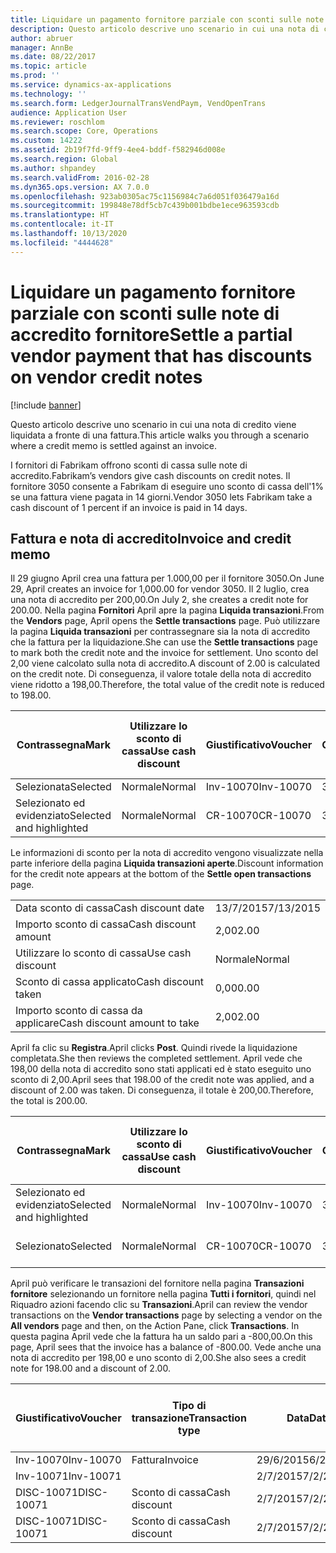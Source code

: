 ```yaml
---
title: Liquidare un pagamento fornitore parziale con sconti sulle note di accredito fornitore
description: Questo articolo descrive uno scenario in cui una nota di credito viene liquidata a fronte di una fattura.
author: abruer
manager: AnnBe
ms.date: 08/22/2017
ms.topic: article
ms.prod: ''
ms.service: dynamics-ax-applications
ms.technology: ''
ms.search.form: LedgerJournalTransVendPaym, VendOpenTrans
audience: Application User
ms.reviewer: roschlom
ms.search.scope: Core, Operations
ms.custom: 14222
ms.assetid: 2b19f7fd-9ff9-4ee4-bddf-f582946d008e
ms.search.region: Global
ms.author: shpandey
ms.search.validFrom: 2016-02-28
ms.dyn365.ops.version: AX 7.0.0
ms.openlocfilehash: 923ab0305ac75c1156984c7a6d051f036479a16d
ms.sourcegitcommit: 199848e78df5cb7c439b001bdbe1ece963593cdb
ms.translationtype: HT
ms.contentlocale: it-IT
ms.lasthandoff: 10/13/2020
ms.locfileid: "4444628"
---
```

# <a name="settle-a-partial-vendor-payment-that-has-discounts-on-vendor-credit-notes"></a><span data-ttu-id="17b7a-103">Liquidare un pagamento fornitore parziale con sconti sulle note di accredito fornitore</span><span class="sxs-lookup"><span data-stu-id="17b7a-103">Settle a partial vendor payment that has discounts on vendor credit notes</span></span>

[!include [banner](../includes/banner.md)]

<span data-ttu-id="17b7a-104">Questo articolo descrive uno scenario in cui una nota di credito viene liquidata a fronte di una fattura.</span><span class="sxs-lookup"><span data-stu-id="17b7a-104">This article walks you through a scenario where a credit memo is settled against an invoice.</span></span>

<span data-ttu-id="17b7a-105">I fornitori di Fabrikam offrono sconti di cassa sulle note di accredito.</span><span class="sxs-lookup"><span data-stu-id="17b7a-105">Fabrikam’s vendors give cash discounts on credit notes.</span></span> <span data-ttu-id="17b7a-106">Il fornitore 3050 consente a Fabrikam di eseguire uno sconto di cassa dell'1% se una fattura viene pagata in 14 giorni.</span><span class="sxs-lookup"><span data-stu-id="17b7a-106">Vendor 3050 lets Fabrikam take a cash discount of 1 percent if an invoice is paid in 14 days.</span></span>

## <a name="invoice-and-credit-memo"></a><span data-ttu-id="17b7a-107">Fattura e nota di accredito</span><span class="sxs-lookup"><span data-stu-id="17b7a-107">Invoice and credit memo</span></span>
<span data-ttu-id="17b7a-108">Il 29 giugno April crea una fattura per 1.000,00 per il fornitore 3050.</span><span class="sxs-lookup"><span data-stu-id="17b7a-108">On June 29, April creates an invoice for 1,000.00 for vendor 3050.</span></span> <span data-ttu-id="17b7a-109">Il 2 luglio, crea una nota di accredito per 200,00.</span><span class="sxs-lookup"><span data-stu-id="17b7a-109">On July 2, she creates a credit note for 200.00.</span></span> <span data-ttu-id="17b7a-110">Nella pagina **Fornitori** April apre la pagina **Liquida transazioni**.</span><span class="sxs-lookup"><span data-stu-id="17b7a-110">From the **Vendors** page, April opens the **Settle transactions** page.</span></span> <span data-ttu-id="17b7a-111">Può utilizzare la pagina **Liquida transazioni** per contrassegnare sia la nota di accredito che la fattura per la liquidazione.</span><span class="sxs-lookup"><span data-stu-id="17b7a-111">She can use the **Settle transactions** page to mark both the credit note and the invoice for settlement.</span></span> <span data-ttu-id="17b7a-112">Uno sconto del 2,00 viene calcolato sulla nota di accredito.</span><span class="sxs-lookup"><span data-stu-id="17b7a-112">A discount of 2.00 is calculated on the credit note.</span></span> <span data-ttu-id="17b7a-113">Di conseguenza, il valore totale della nota di accredito viene ridotto a 198,00.</span><span class="sxs-lookup"><span data-stu-id="17b7a-113">Therefore, the total value of the credit note is reduced to 198.00.</span></span>

| <span data-ttu-id="17b7a-114">Contrassegna</span><span class="sxs-lookup"><span data-stu-id="17b7a-114">Mark</span></span>                     | <span data-ttu-id="17b7a-115">Utilizzare lo sconto di cassa</span><span class="sxs-lookup"><span data-stu-id="17b7a-115">Use cash discount</span></span> | <span data-ttu-id="17b7a-116">Giustificativo</span><span class="sxs-lookup"><span data-stu-id="17b7a-116">Voucher</span></span>   | <span data-ttu-id="17b7a-117">Conto</span><span class="sxs-lookup"><span data-stu-id="17b7a-117">Account</span></span> | <span data-ttu-id="17b7a-118">Data</span><span class="sxs-lookup"><span data-stu-id="17b7a-118">Date</span></span>      | <span data-ttu-id="17b7a-119">Data di scadenza</span><span class="sxs-lookup"><span data-stu-id="17b7a-119">Due date</span></span>  | <span data-ttu-id="17b7a-120">Fattura</span><span class="sxs-lookup"><span data-stu-id="17b7a-120">Invoice</span></span> | <span data-ttu-id="17b7a-121">Importo nella valuta della transazione</span><span class="sxs-lookup"><span data-stu-id="17b7a-121">Amount in transaction currency</span></span> | <span data-ttu-id="17b7a-122">Valuta</span><span class="sxs-lookup"><span data-stu-id="17b7a-122">Currency</span></span> | <span data-ttu-id="17b7a-123">Importo da liquidare</span><span class="sxs-lookup"><span data-stu-id="17b7a-123">Amount to settle</span></span> |
|--------------------------|-------------------|-----------|---------|-----------|-----------|---------|--------------------------------|----------|------------------|
| <span data-ttu-id="17b7a-124">Selezionata</span><span class="sxs-lookup"><span data-stu-id="17b7a-124">Selected</span></span>                 | <span data-ttu-id="17b7a-125">Normale</span><span class="sxs-lookup"><span data-stu-id="17b7a-125">Normal</span></span>            | <span data-ttu-id="17b7a-126">Inv-10070</span><span class="sxs-lookup"><span data-stu-id="17b7a-126">Inv-10070</span></span> | <span data-ttu-id="17b7a-127">3050</span><span class="sxs-lookup"><span data-stu-id="17b7a-127">3050</span></span>    | <span data-ttu-id="17b7a-128">29/6/2015</span><span class="sxs-lookup"><span data-stu-id="17b7a-128">6/29/2015</span></span> | <span data-ttu-id="17b7a-129">29/7/2015</span><span class="sxs-lookup"><span data-stu-id="17b7a-129">7/29/2015</span></span> | <span data-ttu-id="17b7a-130">10070</span><span class="sxs-lookup"><span data-stu-id="17b7a-130">10070</span></span>   | <span data-ttu-id="17b7a-131">-1.000,00</span><span class="sxs-lookup"><span data-stu-id="17b7a-131">-1,000.00</span></span>                      | <span data-ttu-id="17b7a-132">GBP</span><span class="sxs-lookup"><span data-stu-id="17b7a-132">USD</span></span>      | <span data-ttu-id="17b7a-133">-990,00</span><span class="sxs-lookup"><span data-stu-id="17b7a-133">-990.00</span></span>          |
| <span data-ttu-id="17b7a-134">Selezionato ed evidenziato</span><span class="sxs-lookup"><span data-stu-id="17b7a-134">Selected and highlighted</span></span> | <span data-ttu-id="17b7a-135">Normale</span><span class="sxs-lookup"><span data-stu-id="17b7a-135">Normal</span></span>            | <span data-ttu-id="17b7a-136">CR-10070</span><span class="sxs-lookup"><span data-stu-id="17b7a-136">CR-10070</span></span>  | <span data-ttu-id="17b7a-137">3050</span><span class="sxs-lookup"><span data-stu-id="17b7a-137">3050</span></span>    | <span data-ttu-id="17b7a-138">2/7/2015</span><span class="sxs-lookup"><span data-stu-id="17b7a-138">7/2/2015</span></span>  | <span data-ttu-id="17b7a-139">29/7/2015</span><span class="sxs-lookup"><span data-stu-id="17b7a-139">7/29/2015</span></span> |         | <span data-ttu-id="17b7a-140">200,00</span><span class="sxs-lookup"><span data-stu-id="17b7a-140">200.00</span></span>                         | <span data-ttu-id="17b7a-141">GBP</span><span class="sxs-lookup"><span data-stu-id="17b7a-141">USD</span></span>      | <span data-ttu-id="17b7a-142">198,00</span><span class="sxs-lookup"><span data-stu-id="17b7a-142">198.00</span></span>           |

<span data-ttu-id="17b7a-143">Le informazioni di sconto per la nota di accredito vengono visualizzate nella parte inferiore della pagina **Liquida transazioni aperte**.</span><span class="sxs-lookup"><span data-stu-id="17b7a-143">Discount information for the credit note appears at the bottom of the **Settle open transactions** page.</span></span>

|                              |           |
|------------------------------|-----------|
| <span data-ttu-id="17b7a-144">Data sconto di cassa</span><span class="sxs-lookup"><span data-stu-id="17b7a-144">Cash discount date</span></span>           | <span data-ttu-id="17b7a-145">13/7/2015</span><span class="sxs-lookup"><span data-stu-id="17b7a-145">7/13/2015</span></span> |
| <span data-ttu-id="17b7a-146">Importo sconto di cassa</span><span class="sxs-lookup"><span data-stu-id="17b7a-146">Cash discount amount</span></span>         | <span data-ttu-id="17b7a-147">2,00</span><span class="sxs-lookup"><span data-stu-id="17b7a-147">2.00</span></span>      |
| <span data-ttu-id="17b7a-148">Utilizzare lo sconto di cassa</span><span class="sxs-lookup"><span data-stu-id="17b7a-148">Use cash discount</span></span>            | <span data-ttu-id="17b7a-149">Normale</span><span class="sxs-lookup"><span data-stu-id="17b7a-149">Normal</span></span>    |
| <span data-ttu-id="17b7a-150">Sconto di cassa applicato</span><span class="sxs-lookup"><span data-stu-id="17b7a-150">Cash discount taken</span></span>          | <span data-ttu-id="17b7a-151">0,00</span><span class="sxs-lookup"><span data-stu-id="17b7a-151">0.00</span></span>      |
| <span data-ttu-id="17b7a-152">Importo sconto di cassa da applicare</span><span class="sxs-lookup"><span data-stu-id="17b7a-152">Cash discount amount to take</span></span> | <span data-ttu-id="17b7a-153">2,00</span><span class="sxs-lookup"><span data-stu-id="17b7a-153">2.00</span></span>      |

<span data-ttu-id="17b7a-154">April fa clic su **Registra**.</span><span class="sxs-lookup"><span data-stu-id="17b7a-154">April clicks **Post**.</span></span> <span data-ttu-id="17b7a-155">Quindi rivede la liquidazione completata.</span><span class="sxs-lookup"><span data-stu-id="17b7a-155">She then reviews the completed settlement.</span></span> <span data-ttu-id="17b7a-156">April vede che 198,00 della nota di accredito sono stati applicati ed è stato eseguito uno sconto di 2,00.</span><span class="sxs-lookup"><span data-stu-id="17b7a-156">April sees that 198.00 of the credit note was applied, and a discount of 2.00 was taken.</span></span> <span data-ttu-id="17b7a-157">Di conseguenza, il totale è 200,00.</span><span class="sxs-lookup"><span data-stu-id="17b7a-157">Therefore, the total is 200.00.</span></span>

| <span data-ttu-id="17b7a-158">Contrassegna</span><span class="sxs-lookup"><span data-stu-id="17b7a-158">Mark</span></span>                     | <span data-ttu-id="17b7a-159">Utilizzare lo sconto di cassa</span><span class="sxs-lookup"><span data-stu-id="17b7a-159">Use cash discount</span></span> | <span data-ttu-id="17b7a-160">Giustificativo</span><span class="sxs-lookup"><span data-stu-id="17b7a-160">Voucher</span></span>   | <span data-ttu-id="17b7a-161">Conto</span><span class="sxs-lookup"><span data-stu-id="17b7a-161">Account</span></span> | <span data-ttu-id="17b7a-162">Data</span><span class="sxs-lookup"><span data-stu-id="17b7a-162">Date</span></span>      | <span data-ttu-id="17b7a-163">Data di scadenza</span><span class="sxs-lookup"><span data-stu-id="17b7a-163">Due date</span></span>  | <span data-ttu-id="17b7a-164">Fattura</span><span class="sxs-lookup"><span data-stu-id="17b7a-164">Invoice</span></span>  | <span data-ttu-id="17b7a-165">Importo nella valuta della transazione</span><span class="sxs-lookup"><span data-stu-id="17b7a-165">Amount in transaction currency</span></span> | <span data-ttu-id="17b7a-166">Valuta</span><span class="sxs-lookup"><span data-stu-id="17b7a-166">Currency</span></span> | <span data-ttu-id="17b7a-167">Importo da liquidare</span><span class="sxs-lookup"><span data-stu-id="17b7a-167">Amount to settle</span></span> |
|--------------------------|-------------------|-----------|---------|-----------|-----------|----------|--------------------------------|----------|------------------|
| <span data-ttu-id="17b7a-168">Selezionato ed evidenziato</span><span class="sxs-lookup"><span data-stu-id="17b7a-168">Selected and highlighted</span></span> | <span data-ttu-id="17b7a-169">Normale</span><span class="sxs-lookup"><span data-stu-id="17b7a-169">Normal</span></span>            | <span data-ttu-id="17b7a-170">Inv-10070</span><span class="sxs-lookup"><span data-stu-id="17b7a-170">Inv-10070</span></span> | <span data-ttu-id="17b7a-171">3050</span><span class="sxs-lookup"><span data-stu-id="17b7a-171">3050</span></span>    | <span data-ttu-id="17b7a-172">29/6/2015</span><span class="sxs-lookup"><span data-stu-id="17b7a-172">6/29/2015</span></span> | <span data-ttu-id="17b7a-173">29/7/2015</span><span class="sxs-lookup"><span data-stu-id="17b7a-173">7/29/2015</span></span> | <span data-ttu-id="17b7a-174">10070</span><span class="sxs-lookup"><span data-stu-id="17b7a-174">10070</span></span>    | <span data-ttu-id="17b7a-175">-1.000,00</span><span class="sxs-lookup"><span data-stu-id="17b7a-175">-1,000.00</span></span>                      | <span data-ttu-id="17b7a-176">GBP</span><span class="sxs-lookup"><span data-stu-id="17b7a-176">USD</span></span>      | <span data-ttu-id="17b7a-177">-200,00</span><span class="sxs-lookup"><span data-stu-id="17b7a-177">-200.00</span></span>          |
| <span data-ttu-id="17b7a-178">Selezionato</span><span class="sxs-lookup"><span data-stu-id="17b7a-178">Selected</span></span>                 | <span data-ttu-id="17b7a-179">Normale</span><span class="sxs-lookup"><span data-stu-id="17b7a-179">Normal</span></span>            | <span data-ttu-id="17b7a-180">CR-10070</span><span class="sxs-lookup"><span data-stu-id="17b7a-180">CR-10070</span></span>  | <span data-ttu-id="17b7a-181">3050</span><span class="sxs-lookup"><span data-stu-id="17b7a-181">3050</span></span>    | <span data-ttu-id="17b7a-182">2/7/2015</span><span class="sxs-lookup"><span data-stu-id="17b7a-182">7/2/2015</span></span>  | <span data-ttu-id="17b7a-183">29/7/2015</span><span class="sxs-lookup"><span data-stu-id="17b7a-183">7/29/2015</span></span> | <span data-ttu-id="17b7a-184">CR-10070</span><span class="sxs-lookup"><span data-stu-id="17b7a-184">CR-10070</span></span> | <span data-ttu-id="17b7a-185">200,00</span><span class="sxs-lookup"><span data-stu-id="17b7a-185">200.00</span></span>                         | <span data-ttu-id="17b7a-186">GBP</span><span class="sxs-lookup"><span data-stu-id="17b7a-186">USD</span></span>      | <span data-ttu-id="17b7a-187">198,00</span><span class="sxs-lookup"><span data-stu-id="17b7a-187">198.00</span></span>           |

<span data-ttu-id="17b7a-188">April può verificare le transazioni del fornitore nella pagina **Transazioni fornitore** selezionando un fornitore nella pagina **Tutti i fornitori**, quindi nel Riquadro azioni facendo clic su **Transazioni**.</span><span class="sxs-lookup"><span data-stu-id="17b7a-188">April can review the vendor transactions on the **Vendor transactions** page by selecting a vendor on the **All vendors** page and then, on the Action Pane, click **Transactions**.</span></span> <span data-ttu-id="17b7a-189">In questa pagina April vede che la fattura ha un saldo pari a -800,00.</span><span class="sxs-lookup"><span data-stu-id="17b7a-189">On this page, April sees that the invoice has a balance of -800.00.</span></span> <span data-ttu-id="17b7a-190">Vede anche una nota di accredito per 198,00 e uno sconto di 2,00.</span><span class="sxs-lookup"><span data-stu-id="17b7a-190">She also sees a credit note for 198.00 and a discount of 2.00.</span></span>

| <span data-ttu-id="17b7a-191">Giustificativo</span><span class="sxs-lookup"><span data-stu-id="17b7a-191">Voucher</span></span>    | <span data-ttu-id="17b7a-192">Tipo di transazione</span><span class="sxs-lookup"><span data-stu-id="17b7a-192">Transaction type</span></span> | <span data-ttu-id="17b7a-193">Data</span><span class="sxs-lookup"><span data-stu-id="17b7a-193">Date</span></span>      | <span data-ttu-id="17b7a-194">Fattura</span><span class="sxs-lookup"><span data-stu-id="17b7a-194">Invoice</span></span> | <span data-ttu-id="17b7a-195">Importo Dare in valuta transazione</span><span class="sxs-lookup"><span data-stu-id="17b7a-195">Amount in transaction currency debit</span></span> | <span data-ttu-id="17b7a-196">Importo Avere in valuta transazione</span><span class="sxs-lookup"><span data-stu-id="17b7a-196">Amount in transaction currency credit</span></span> | <span data-ttu-id="17b7a-197">Saldo</span><span class="sxs-lookup"><span data-stu-id="17b7a-197">Balance</span></span> | <span data-ttu-id="17b7a-198">Valuta</span><span class="sxs-lookup"><span data-stu-id="17b7a-198">Currency</span></span> |
|------------|------------------|-----------|---------|--------------------------------------|---------------------------------------|---------|----------|
| <span data-ttu-id="17b7a-199">Inv-10070</span><span class="sxs-lookup"><span data-stu-id="17b7a-199">Inv-10070</span></span>  | <span data-ttu-id="17b7a-200">Fattura</span><span class="sxs-lookup"><span data-stu-id="17b7a-200">Invoice</span></span>          | <span data-ttu-id="17b7a-201">29/6/2015</span><span class="sxs-lookup"><span data-stu-id="17b7a-201">6/29/2015</span></span> | <span data-ttu-id="17b7a-202">10070</span><span class="sxs-lookup"><span data-stu-id="17b7a-202">10070</span></span>   |                                      | <span data-ttu-id="17b7a-203">1.000,00</span><span class="sxs-lookup"><span data-stu-id="17b7a-203">1,000.00</span></span>                              | <span data-ttu-id="17b7a-204">-800,00</span><span class="sxs-lookup"><span data-stu-id="17b7a-204">-800.00</span></span> | <span data-ttu-id="17b7a-205">GBP</span><span class="sxs-lookup"><span data-stu-id="17b7a-205">USD</span></span>      |
| <span data-ttu-id="17b7a-206">Inv-10071</span><span class="sxs-lookup"><span data-stu-id="17b7a-206">Inv-10071</span></span>  |                  | <span data-ttu-id="17b7a-207">2/7/2015</span><span class="sxs-lookup"><span data-stu-id="17b7a-207">7/2/2015</span></span>  | <span data-ttu-id="17b7a-208">CR10071</span><span class="sxs-lookup"><span data-stu-id="17b7a-208">CR10071</span></span> | <span data-ttu-id="17b7a-209">200,00</span><span class="sxs-lookup"><span data-stu-id="17b7a-209">200.00</span></span>                               |                                       | <span data-ttu-id="17b7a-210">0,00</span><span class="sxs-lookup"><span data-stu-id="17b7a-210">0.00</span></span>    | <span data-ttu-id="17b7a-211">GBP</span><span class="sxs-lookup"><span data-stu-id="17b7a-211">USD</span></span>      |
| <span data-ttu-id="17b7a-212">DISC-10071</span><span class="sxs-lookup"><span data-stu-id="17b7a-212">DISC-10071</span></span> |  <span data-ttu-id="17b7a-213">Sconto di cassa</span><span class="sxs-lookup"><span data-stu-id="17b7a-213">Cash discount</span></span>   | <span data-ttu-id="17b7a-214">2/7/2015</span><span class="sxs-lookup"><span data-stu-id="17b7a-214">7/2/2015</span></span>  |         | <span data-ttu-id="17b7a-215">2,00</span><span class="sxs-lookup"><span data-stu-id="17b7a-215">2.00</span></span>                                 |                                       | <span data-ttu-id="17b7a-216">0,00</span><span class="sxs-lookup"><span data-stu-id="17b7a-216">0.00</span></span>    | <span data-ttu-id="17b7a-217">GBP</span><span class="sxs-lookup"><span data-stu-id="17b7a-217">USD</span></span>      |
| <span data-ttu-id="17b7a-218">DISC-10071</span><span class="sxs-lookup"><span data-stu-id="17b7a-218">DISC-10071</span></span> |  <span data-ttu-id="17b7a-219">Sconto di cassa</span><span class="sxs-lookup"><span data-stu-id="17b7a-219">Cash discount</span></span>   | <span data-ttu-id="17b7a-220">2/7/2015</span><span class="sxs-lookup"><span data-stu-id="17b7a-220">7/2/2015</span></span>  |         |                                      | <span data-ttu-id="17b7a-221">2,00</span><span class="sxs-lookup"><span data-stu-id="17b7a-221">2.00</span></span>                                  | <span data-ttu-id="17b7a-222">0,00</span><span class="sxs-lookup"><span data-stu-id="17b7a-222">0.00</span></span>    | <span data-ttu-id="17b7a-223">GBP</span><span class="sxs-lookup"><span data-stu-id="17b7a-223">USD</span></span>      |





